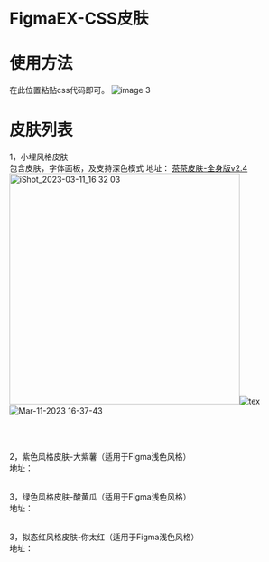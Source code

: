 # FigmaEX-CSS皮肤
# 使用方法
在此位置粘贴css代码即可。
![image 3](https://user-images.githubusercontent.com/16641863/224472439-83f45515-c6e0-4bee-8e1b-9314e450c4be.png)


# 皮肤列表
1，小埋风格皮肤<br />
包含皮肤，字体面板，及支持深色模式
地址：
[茶茶皮肤-全身版v2.4](https://github.com/liteyais/FigmaEX-CSS-Skin/blob/main/%E5%B0%8F%E5%9F%8B%E9%A3%8E%E6%A0%BC%E7%9A%AE%E8%82%A4-%E8%8C%B6%E8%8C%B6%E7%9A%AE%E8%82%A4/%E8%8C%B6%E8%8C%B6%E7%9A%AE%E8%82%A4-%E5%85%A8%E8%BA%AB%E7%89%88v2.4.css) <br />
<img width="408" alt="iShot_2023-03-11_16 32 03" src="https://user-images.githubusercontent.com/16641863/224474879-5509cf2d-ee0c-41ae-a4e3-f8f4b493fcf4.png">![tex](https://user-images.githubusercontent.com/16641863/224474884-557ed231-6a54-45f9-80af-97d5aaff69cf.png)![Mar-11-2023 16-37-43](https://user-images.githubusercontent.com/16641863/224474887-8b618aad-15d7-40a4-9975-428086c4c30e.gif)



<br /><br />

2，紫色风格皮肤-大紫薯（适用于Figma浅色风格）<br />
地址：<br /><br />

3，绿色风格皮肤-酸黄瓜（适用于Figma浅色风格）<br />
地址：<br /><br />

3，拟态红风格皮肤-你太红（适用于Figma浅色风格）<br />
地址：<br /><br />
